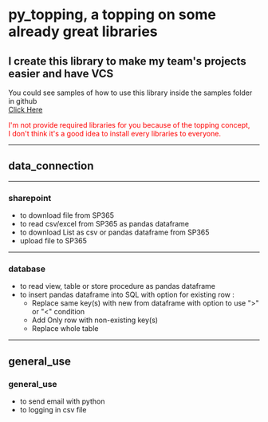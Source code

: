 # py_topping, a topping on some already great libraries
## I create this library to make my team's projects easier and have VCS

You could see samples of how to use this library inside the samples folder in github<br>
[Click Here](https://github.com/chanon-kr/Shared_Function)

<font color='red'>I'm not provide required libraries for you because of the topping concept,<br> 
I don't think it's a good idea to install every libraries to everyone.</font>

***
## data_connection
***
### sharepoint
  - to download file from SP365
  - to read csv/excel from SP365 as pandas dataframe
  - to download List as csv or pandas dataframe from SP365
  - upload file to SP365

***
### database
  - to read view, table or store procedure as pandas dataframe
  - to insert pandas dataframe into SQL with option for existing row :
    - Replace same key(s) with new from dataframe with option to use ">" or "<" condition
    - Add Only row with non-existing key(s)
    - Replace whole table

***
## general_use

### general_use
  - to send email with python
  - to logging in csv file